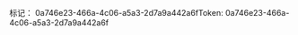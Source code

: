 <span data-ttu-id="9a5c2-101">标记： 0a746e23-466a-4c06-a5a3-2d7a9a442a6f</span><span class="sxs-lookup"><span data-stu-id="9a5c2-101">Token: 0a746e23-466a-4c06-a5a3-2d7a9a442a6f</span></span>